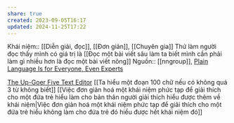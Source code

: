 ```yaml
---
share: true
created: 2023-09-05T16:17
updated: 2024-11-25T17:22
---
```

Khái niệm:: [[Diễn giải, đọc]], [[Đơn giản]], [[Chuyên gia]]
Thứ làm người đọc thấy mình có giá trị là 
[[Đọc một bài viết sâu làm ta biết mình cần phải làm gì nhiều hơn là đọc một bài viết nông]] 
Nguồn:: [[nngroup]], [Plain Language Is for Everyone, Even Experts](https://www.nngroup.com/articles/plain-language-experts/?lm=too-easy&pt=youtubevideo)

[The Up-Goer Five Text Editor](https://splasho.com/upgoer5/)
[[Ta hiểu một đoạn 100 chữ nếu có không quá 3 từ không biết]]
[[Việc đơn giản hoá một khái niệm phức tạp để giải thích cho một đứa trẻ hiểu làm cho bản thân người giải thích hiểu được thêm về khái niệm|Việc đơn giản hoá một khái niệm phức tạp để giải thích cho một đứa trẻ hiểu không làm cho đứa trẻ đó hiểu được hết khái niệm đó]]